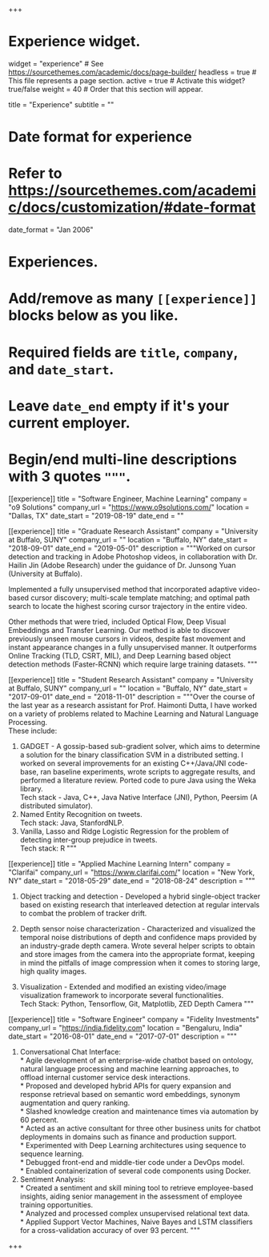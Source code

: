 +++
# Experience widget.
widget = "experience"  # See https://sourcethemes.com/academic/docs/page-builder/
headless = true  # This file represents a page section.
active = true  # Activate this widget? true/false
weight = 40  # Order that this section will appear.

title = "Experience"
subtitle = ""

# Date format for experience
#   Refer to https://sourcethemes.com/academic/docs/customization/#date-format
date_format = "Jan 2006"

# Experiences.
#   Add/remove as many `[[experience]]` blocks below as you like.
#   Required fields are `title`, `company`, and `date_start`.
#   Leave `date_end` empty if it's your current employer.
#   Begin/end multi-line descriptions with 3 quotes `"""`.
[[experience]]
  title = "Software Engineer, Machine Learning"
  company = "o9 Solutions"
  company_url = "https://www.o9solutions.com/"
  location = "Dallas, TX"
  date_start = "2019-08-19"
  date_end = ""
 
[[experience]]
  title = "Graduate Research Assistant"
  company = "University at Buffalo, SUNY"
  company_url = ""
  location = "Buffalo, NY"
  date_start = "2018-09-01"
  date_end = "2019-05-01"
  description = """Worked on cursor detection and tracking in Adobe Photoshop videos, in collaboration with Dr. Hailin Jin (Adobe Research) under the guidance of Dr. Junsong Yuan (University at Buffalo).

Implemented a fully unsupervised method that incorporated adaptive video-based cursor discovery; multi-scale template matching; and optimal path search to locate the highest scoring cursor trajectory in the entire video. 

Other methods that were tried, included Optical Flow, Deep Visual Embeddings and Transfer Learning. Our method is able to discover previously unseen mouse cursors in videos, despite fast movement and instant appearance changes in a fully unsupervised manner. It outperforms Online Tracking (TLD, CSRT, MIL), and Deep Learning based object detection methods (Faster-RCNN) which require large training datasets.
"""

[[experience]]
  title = "Student Research Assistant"
  company = "University at Buffalo, SUNY"
  company_url = ""
  location = "Buffalo, NY"
  date_start = "2017-09-01"
  date_end = "2018-11-01"
  description = """Over the course of the last year as a research assistant for Prof. Haimonti Dutta, I have worked on a variety of problems related to Machine Learning and Natural Language Processing.  
  These include:  
  1. GADGET - A gossip-based sub-gradient solver, which aims to determine a solution for the binary classification SVM in a distributed setting. I worked on several improvements for an existing C++/Java/JNI code-base, ran baseline experiments, wrote scripts to aggregate results, and performed a literature review. Ported code to pure Java using the Weka library.  
  Tech stack - Java, C++, Java Native Interface (JNI), Python, Peersim (A distributed simulator).  
  2. Named Entity Recognition on tweets.  
  Tech stack: Java, StanfordNLP.  
  3. Vanilla, Lasso and Ridge Logistic Regression for the problem of detecting inter-group prejudice in tweets.  
  Tech stack: R
"""


[[experience]]
  title = "Applied Machine Learning Intern"
  company = "Clarifai"
  company_url = "https://www.clarifai.com/"
  location = "New York, NY"
  date_start = "2018-05-29"
  date_end = "2018-08-24"
  description = """  
  1. Object tracking and detection - Developed a hybrid single-object tracker based on existing research that interleaved detection at regular intervals to combat the problem of tracker drift.  
  
  2. Depth sensor noise characterization - Characterized and visualized the temporal noise distributions of depth and confidence maps provided by an industry-grade depth camera. Wrote several helper scripts to obtain and store images from the camera into the appropriate format, keeping in mind the pitfalls of image compression when it comes to storing large, high quality images.  
  
  3. Visualization - Extended and modified an existing video/image visualization framework to incorporate several functionalities.  
  Tech Stack: Python, Tensorflow, Git, Matplotlib, ZED Depth Camera
"""

[[experience]]
  title = "Software Engineer"
  company = "Fidelity Investments"
  company_url = "https://india.fidelity.com"
  location = "Bengaluru, India"
  date_start = "2016-08-01"
  date_end = "2017-07-01"
  description = """  
  1. Conversational Chat Interface:  
    * Agile development of an enterprise-wide chatbot based on ontology, natural language processing and machine learning approaches, to offload internal customer service desk interactions.  
    * Proposed and developed hybrid APIs for query expansion and response retrieval based on semantic word embeddings, synonym augmentation and query ranking.  
    * Slashed knowledge creation and maintenance times via automation by 60 percent.  
    * Acted as an active consultant for three other business units for chatbot deployments in domains such as finance and production support.  
    * Experimented with Deep Learning architectures using sequence to sequence learning.  
    * Debugged front-end and middle-tier code under a DevOps model.  
    * Enabled containerization of several code components using Docker.  
  2. Sentiment Analysis:  
    * Created a sentiment and skill mining tool to retrieve employee-based insights, aiding senior management in the assessment of employee training opportunities.  
    * Analyzed and processed complex unsupervised relational text data.  
    * Applied Support Vector Machines, Naive Bayes and LSTM classifiers for a cross-validation accuracy of over 93 percent.
"""


+++
